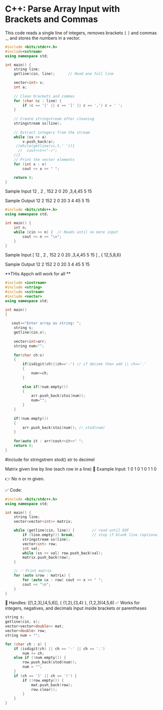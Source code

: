 # C++: Parse Array Input with Brackets and Commas

This code reads a single line of integers, removes brackets `[` `]` and commas `,`, and stores the numbers in a vector.
```cpp
#include <bits/stdc++.h>
#include<sstream>
using namespace std;

int main() {
    string line;
    getline(cin, line);      // Read one full line

    vector<int> v;
    int a;
    
    // Clean brackets and commas
    for (char &c : line) {
        if (c == '[' || c == ']' || c == ',') c = ' ';
    }
    
    // Create stringstream after cleaning
    stringstream ss(line);
    
    // Extract integers from the stream
    while (ss >> a) 
        v.push_back(a);
     //while(getline(ss,t,' ')){  
      //  cout<<t<<"->";
    //}
    // Print the vector elements
    for (int x : v) 
        cout << x << " ";

    return 0;
}
````
Sample Input
12 , 2 , 152 2 0 20 ,3,4,45 5 15

Sample Output
12 2 152 2 0 20 3 4 45 5 15

```cpp
#include <bits/stdc++.h>
using namespace std;

int main() {
    int n;
    while (cin >> n) {  // Reads until no more input
        cout << n << "\n";
    }
}
```
Sample Input
[ 12 , 2 , 152 2 0 20 ,3,4,45 5 15 ] , { 12,5,8,6}

Sample Output
12 2 152 2 0 20 3 4 45 5 15

**THis Appch will work for all **
```cpp
#include <iostream>
#include <string>
#include <sstream>
#include <vector>
using namespace std;

int main()
{
    
   cout<<"Enter array as string: ";
	string s;
	getline(cin,s);
	
	vector<int>arr;
	string num="";
	
	for(char ch:s)
	{
		if(isdigit(ch)||ch=='-') // if decime then add || ch=='.'
		{
			num+=ch;
		}
		
		else if(!num.empty())
		{
			arr.push_back(stoi(num));
			num="";
		}
	}
	
	if(!num.empty())
	{
		arr.push_back(stoi(num)); // stod(num)
	}
	
	for(auto it : arr)cout<<it<<" ";
    return 0;
}
```
  #include<sstream> for stringstrem 
   stod() str to decimel
  
Matrix given line by line (each row in a line)
🧩 Example Input:
1 0 1
0 1 0
1 1 0


👉 No n or m given. 

✅ Code:
```cpp
#include <bits/stdc++.h>
using namespace std;

int main() {
    string line;
    vector<vector<int>> matrix;

    while (getline(cin, line)) {        // read until EOF
        if (line.empty()) break;        // stop if blank line (optional)
        stringstream ss(line);
        vector<int> row;
        int val;
        while (ss >> val) row.push_back(val);
        matrix.push_back(row);
    }

    // ✅ Print matrix
    for (auto &row : matrix) {
        for (auto &x : row) cout << x << " ";
        cout << "\n";
    }
}
```
📘 Handles:
[[1,2,3],[4,5,6]], { {1,2},{3,4} }, (1,2,3)(4,5,6)
✅ Works for integers, negatives, and decimals
Input inside brackets or parentheses
```cpp
string s;
getline(cin, s);
vector<vector<double>> mat;
vector<double> row;
string num = "";

for (char ch : s) {
    if (isdigit(ch) || ch == '-' || ch == '.')
        num += ch;
    else if (!num.empty()) {
        row.push_back(stod(num));
        num = "";
    }
    if (ch == ']' || ch == ')') {
        if (!row.empty()) {
            mat.push_back(row);
            row.clear();
        }
    }
}
````

